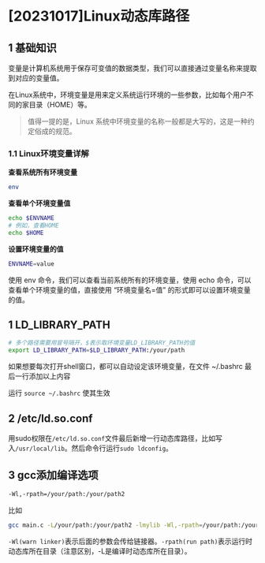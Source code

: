 # [20231017]Linux动态库路径

## 1 基础知识

变量是计算机系统用于保存可变值的数据类型，我们可以直接通过变量名称来提取到对应的变量值。

在Linux系统中，环境变量是用来定义系统运行环境的一些参数，比如每个用户不同的家目录（HOME）等。

>值得一提的是，Linux 系统中环境变量的名称一般都是大写的，这是一种约定俗成的规范。

### 1.1 Linux环境变量详解

**查看系统所有环境变量**

```bash
env
```

**查看单个环境变量值**

```bash
echo $ENVNAME
# 例如，查看HOME
echo $HOME
```

**设置环境变量的值**

```bash
ENVNAME=value
```

使用 env 命令，我们可以查看当前系统所有的环境变量，使用 echo 命令，可以查看单个环境变量的值，直接使用 “环境变量名=值” 的形式即可以设置环境变量的值。

## 1 LD_LIBRARY_PATH

```bash
# 多个路径需要用冒号隔开，$表示取环境变量LD_LIBRARY_PATH的值
export LD_LIBRARY_PATH=$LD_LIBRARY_PATH:/your/path
```

如果想要每次打开shell窗口，都可以自动设定该环境变量，在文件 ~/.bashrc 最后一行添加以上内容

运行 `source ~/.bashrc` 使其生效

## 2 /etc/ld.so.conf

用sudo权限在`/etc/ld.so.conf`文件最后新增一行动态库路径，比如写入`/usr/local/lib`。然后命令行运行`sudo ldconfig`。

## 3 gcc添加编译选项

```bash
-Wl,-rpath=/your/path:/your/path2
```

比如

```bash
gcc main.c -L/your/path:/your/path2 -lmylib -Wl,-rpath=/your/path:/your/path2
```

`-Wl(warn linker)`表示后面的参数会传给链接器。`-rpath(run path)`表示运行时动态库所在目录（注意区别，-L是编译时动态库所在目录）。
